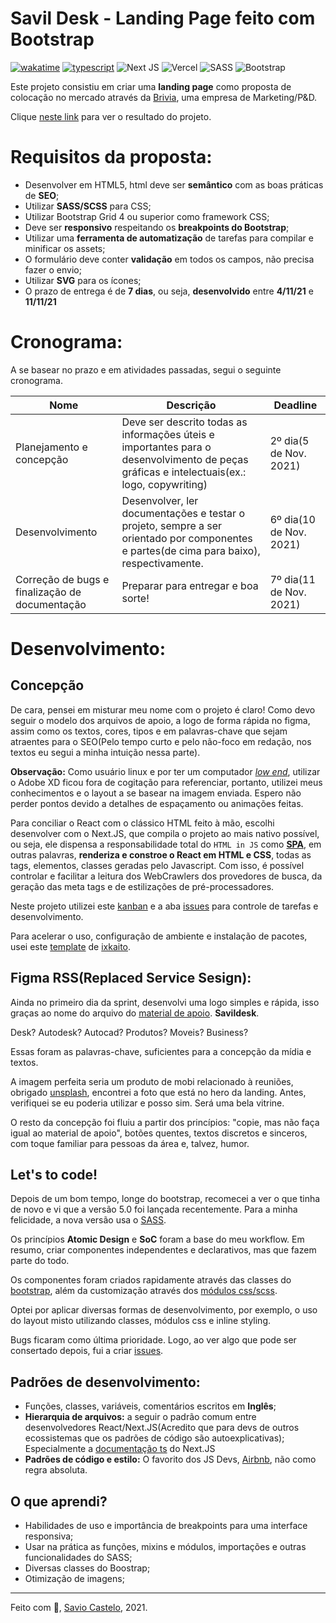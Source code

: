 
# Savil Desk - Landing Page feito com Bootstrap

[![wakatime](https://wakatime.com/badge/github/savio591/savildesk.svg)](https://wakatime.com/badge/github/savio591/savildesk)
[![typescript](https://badgen.net/badge/icon/typescript?icon=typescript&label)](https://www.typescriptlang.org/)
![Next JS](https://img.shields.io/badge/Next-black?logo=next.js&logoColor=white)
![Vercel](https://img.shields.io/badge/vercel-%23000000.svg?logo=vercel&logoColor=white)
![SASS](https://img.shields.io/badge/SASS-hotpink.svg?logo=SASS&logoColor=white)
![Bootstrap](https://badgen.net/badge/styleframework/bootstrap/blue)

Este projeto consistiu em criar uma **landing page** como proposta de colocação no mercado através da [Brivia], uma empresa de Marketing/P&D.

Clique [neste link](https://savio591.github.io/savildesk) para ver o resultado do projeto.

# Requisitos da proposta:
*	Desenvolver em HTML5, html deve ser **semântico** com as boas práticas de **SEO**; 
*	Utilizar **SASS/SCSS** para CSS;
*	Utilizar Bootstrap Grid 4 ou superior como framework CSS;
*	Deve ser **responsivo** respeitando os **breakpoints do Bootstrap**;
*	Utilizar uma **ferramenta de automatização** de tarefas para compilar e minificar os assets;
*	O formulário deve conter **validação** em todos os campos, não precisa fazer o envio;
*	Utilizar **SVG** para os ícones;
* O prazo de entrega é de **7 dias**, ou seja, **desenvolvido** entre **4/11/21** e **11/11/21**

# Cronograma:

A se basear no prazo e em atividades passadas, segui o seguinte cronograma.

| Nome                                           | Descrição                                                                                                                                  | Deadline                |
| ---------------------------------------------- | ------------------------------------------------------------------------------------------------------------------------------------------ | ----------------------- |
| Planejamento e concepção                       | Deve ser descrito todas as informações úteis e importantes para o desenvolvimento de peças gráficas e intelectuais(ex.: logo, copywriting) | 2º dia(5 de Nov. 2021)  |
| Desenvolvimento                                | Desenvolver, ler documentações e testar o projeto, sempre a ser orientado por componentes e partes(de cima para baixo), respectivamente.   | 6º dia(10 de Nov. 2021) |
| Correção de bugs e finalização de documentação | Preparar para entregar e boa sorte!                                                                                                        | 7º dia(11 de Nov. 2021) |

# Desenvolvimento:
## Concepção
De cara, pensei em misturar meu nome com o projeto é claro! Como devo seguir o modelo dos arquivos de apoio, a logo de forma rápida no figma, assim como os textos, cores, tipos e em palavras-chave que sejam atraentes para o SEO(Pelo tempo curto e pelo não-foco em redação, nos textos eu segui a minha intuição nessa parte).

**Observação:** Como usuário linux e por ter um computador *[low end]*, utilizar o Adobe XD ficou fora de cogitação para referenciar, portanto, utilizei meus conhecimentos e o layout a se basear na imagem enviada. Espero não perder pontos devido a detalhes de espaçamento ou animações feitas.

Para conciliar o React com o clássico HTML feito à mão, escolhi desenvolver com o Next.JS, que compila o projeto ao mais nativo possível, ou seja, ele dispensa a responsabilidade total do `HTML in JS` como **[SPA]**, em outras palavras, **renderiza e constroe o React em HTML e CSS**, todas as tags, elementos, classes geradas pelo Javascript. Com isso, é possível controlar e facilitar a leitura dos WebCrawlers dos provedores de busca, da geração das meta tags e de estilizações de pré-processadores.

Neste projeto utilizei este [kanban] e a aba [issues] para controle de tarefas e desenvolvimento.

Para acelerar o uso, configuração de ambiente e instalação de pacotes, usei este [template] de [ixkaito].

## Figma RSS(Replaced Service Sesign):
Ainda no primeiro dia da sprint, desenvolvi uma logo simples e rápida, isso graças ao nome do arquivo do [material de apoio]. **Savildesk**.

Desk? Autodesk? Autocad? Produtos? Moveis? Business?

Essas foram as palavras-chave, suficientes para a concepção da mídia e textos.

A imagem perfeita seria um produto de mobi relacionado à reuniões, obrigado [unsplash], encontrei a foto que está no hero da landing. Antes, verifiquei se eu poderia utilizar e posso sim. Será uma bela vitrine.

O resto da concepção foi fluiu a partir dos princípios: "copie, mas não faça igual ao material de apoio", botões quentes, textos discretos e sinceros, com toque familiar para pessoas da área e, talvez, humor.

## Let's to code!

Depois de um bom tempo, longe do bootstrap, recomecei a ver o que tinha de novo e vi que a versão 5.0 foi lançada recentemente. Para a minha felicidade, a nova versão usa o [SASS].

Os princípios **Atomic Design** e **SoC** foram a base do meu workflow. Em resumo, criar componentes independentes e declarativos, mas que fazem parte do todo.

Os componentes foram criados rapidamente através das classes do [bootstrap], além da customização através dos [módulos css/scss].

Optei por aplicar diversas formas de desenvolvimento, por exemplo, o uso do layout misto utilizando classes, módulos css e inline styling.

Bugs ficaram como última prioridade. Logo, ao ver algo que pode ser consertado depois, fui a criar [issues].

## Padrões de desenvolvimento:

* Funções, classes, variáveis, comentários escritos em **Inglês**;
* **Hierarquia de arquivos:** a seguir o padrão comum entre desenvolvedores React/Next.JS(Acredito que para devs de outros ecossistemas que os padrões de código são autoexplicativas); Especialmente a [documentação ts] do Next.JS
* **Padrões de código e estilo:** O favorito dos JS Devs, [Airbnb], não como regra absoluta.

## O que aprendi?

* Habilidades de uso e importância de breakpoints para uma interface responsiva;
* Usar na prática as funções, mixins e módulos, importações e outras funcionalidades do SASS;
* Diversas classes do Boostrap;
* Otimização de imagens;

---
Feito com 💜, [Savio Castelo], 2021.

[Airbnb]: https://github.com/airbnb/javascript
[bootstrap]: https://getbootstrap.com/docs/5.0/getting-started/introduction/
[Brivia]: https://www.brivia.com.br "Brivia, me contrate, por favor! <3"
[dev]: https://github.com/savio591/savildesk/tree/dev
[documentação ts]: https://nextjs.org/docs/basic-features/layouts#with-typescript
[kanban]: https://github.com/savio591/savildesk/projects/1
[issues]: https://github.com/savio591/savildesk/issues
[ixkaito]: https://github.com/ixkaito
[low end]: https://translate.google.com/?um=1&ie=UTF-8&hl=en&client=tw-ob#auto/pt/low+end "Baixo Nível"
[material de apoio]: https://drive.google.com/file/d/1Lj-o77MooS29X2NqxpgpFqJgc24pnjkE/view
[módulos css/scss]: https://nextjs.org/docs/basic-features/built-in-css-support
[SASS]: https://getbootstrap.com/docs/5.0/customize/sass/ "Link para a documentação do SASS no BS-5"
[Savio Castelo]: https://savio591.github.io/ "Meu perfil pessoal"
[SPA]: https://www.portalgsti.com.br/2017/08/single-page-application-spa.html#:~:text=SPA%20significa%20Aplica%C3%A7%C3%A3o%20de%20P%C3%A1gina,de%20%23JavaScript%20e%20seus%20frameworks. "Single Page Application"
[template]: https://github.com/ixkaito/nextsss
[unsplash]: https://unsplash.com
